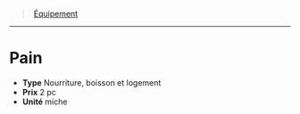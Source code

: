 ﻿> [Équipement](hd_equipment.md)

---

# Pain

- **Type** Nourriture, boisson et logement
- **Prix** 2 pc
- **Unité** miche

